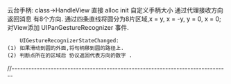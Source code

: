 


云台手柄:
        class->HandleView
        直接 alloc init   自定义手柄大小  通过代理接收方向返回消息<HandleDelegate> 有8个方向.
通过四条直线将圆分为8片区域,x = y, x = -y, y = 0, x = 0;
        对View添加 UIPanGestureRecognizer 事件.

        UIGestureRecognizerStateChanged:
    (1) 如果滑动到圆的外面,将句柄移到圆的路径上.
    (2) 判断点所在的区域后 协议返回代表方向的数字 .

//------------------------------------------------------------------------------

